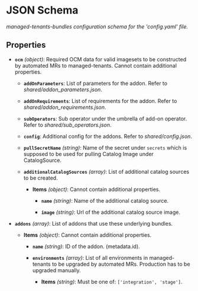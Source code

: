 # JSON Schema


*managed-tenants-bundles configuration schema for the 'config.yaml' file.*


## Properties


- **`ocm`** *(object)*: Required OCM data for valid imagesets to be constructed by automated MRs to managed-tenants. Cannot contain additional properties.

  - **`addOnParameters`**: List of parameters for the addon. Refer to *shared/addon_parameters.json*.

  - **`addOnRequirements`**: List of requirements for the addon. Refer to *shared/addon_requirements.json*.

  - **`subOperators`**: Sub operator under the umbrella of add-on operator. Refer to *shared/sub_operators.json*.

  - **`config`**: Additional config for the addons. Refer to *shared/config.json*.

  - **`pullSecretName`** *(string)*: Name of the secret under `secrets` which is supposed to be used for pulling Catalog Image under CatalogSource.

  - **`additionalCatalogSources`** *(array)*: List of additional catalog sources to be created.

    - **Items** *(object)*: Cannot contain additional properties.

      - **`name`** *(string)*: Name of the additional catalog source.

      - **`image`** *(string)*: Url of the additional catalog source image.

- **`addons`** *(array)*: List of addons that use these underlying bundles.

  - **Items** *(object)*: Cannot contain additional properties.

    - **`name`** *(string)*: ID of the addon. (metadata.id).

    - **`environments`** *(array)*: List of all environments in managed-tenants to be upgraded by automated MRs. Production has to be upgraded manually.

      - **Items** *(string)*: Must be one of: `['integration', 'stage']`.
